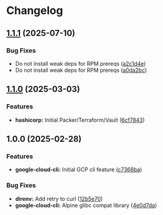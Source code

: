 # Changelog

## [1.1.1](https://github.com/memes/devcontainers-features/compare/google-cloud-cli-v1.1.0...google-cloud-cli-v1.1.1) (2025-07-10)


### Bug Fixes

* Do not install weak deps for RPM prereqs ([a2c1d4e](https://github.com/memes/devcontainers-features/commit/a2c1d4ef089efc91bfac679c8dd8095548ea5c9f))
* Do not install weak deps for RPM prereqs ([a0da2bc](https://github.com/memes/devcontainers-features/commit/a0da2bc6b37690fa0392b79f32f4641b1cb9b82c))

## [1.1.0](https://github.com/memes/devcontainers-features/compare/google-cloud-cli-v1.0.0...google-cloud-cli-v1.1.0) (2025-03-03)


### Features

* **hashicorp:** Initial Packer/Terraform/Vault ([6cf7843](https://github.com/memes/devcontainers-features/commit/6cf7843cdf294410f8cd83e2902ff83329db6218))

## 1.0.0 (2025-02-28)


### Features

* **google-cloud-cli:** Initial GCP cli feature ([c7368ba](https://github.com/memes/devcontainers-features/commit/c7368ba05bfcae455e724c67832ec928ac4e1029))


### Bug Fixes

* **direnv:** Add retry to curl ([12b5e70](https://github.com/memes/devcontainers-features/commit/12b5e70edcab7e3a3df949226471e075d0a556b0))
* **google-cloud-cli:** Alpine glibc compat library ([4e0d7da](https://github.com/memes/devcontainers-features/commit/4e0d7dae151a3f2f084c6a05949ab54e412a48b2))
